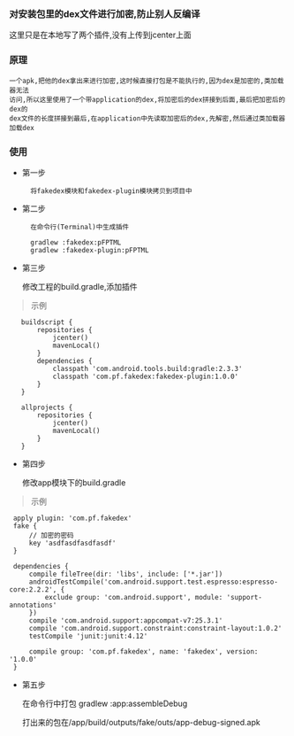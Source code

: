 ### 对安装包里的dex文件进行加密,防止别人反编译

这里只是在本地写了两个插件,没有上传到jcenter上面

### 原理

    一个apk,把他的dex拿出来进行加密,这时候直接打包是不能执行的,因为dex是加密的,类加载器无法
    访问,所以这里使用了一个带application的dex,将加密后的dex拼接到后面,最后把加密后的dex的
    dex文件的长度拼接到最后,在application中先读取加密后的dex,先解密,然后通过类加载器加载dex

### 使用

* 第一步

        将fakedex模块和fakedex-plugin模块拷贝到项目中
      
* 第二步
        
        在命令行(Terminal)中生成插件
        
        gradlew :fakedex:pFPTML
        gradlew :fakedex-plugin:pFPTML
        
* 第三步
        
     修改工程的build.gradle,添加插件
        
> 示例
        
       buildscript {
           repositories {
               jcenter()
               mavenLocal()
           }
           dependencies {
               classpath 'com.android.tools.build:gradle:2.3.3'
               classpath 'com.pf.fakedex:fakedex-plugin:1.0.0'
           }
       }
       
       allprojects {
           repositories {
               jcenter()
               mavenLocal()
           }
       }
       
* 第四步

     修改app模块下的build.gradle
     
> 示例
     
     apply plugin: 'com.pf.fakedex'
     fake {
         // 加密的密码
         key 'asdfasdfasdfasdf'
     }
     
     dependencies {
         compile fileTree(dir: 'libs', include: ['*.jar'])
         androidTestCompile('com.android.support.test.espresso:espresso-core:2.2.2', {
             exclude group: 'com.android.support', module: 'support-annotations'
         })
         compile 'com.android.support:appcompat-v7:25.3.1'
         compile 'com.android.support.constraint:constraint-layout:1.0.2'
         testCompile 'junit:junit:4.12'
     
         compile group: 'com.pf.fakedex', name: 'fakedex', version: '1.0.0'
     }
     
* 第五步
     
     在命令行中打包  gradlew :app:assembleDebug
     
     打出来的包在/app/build/outputs/fake/outs/app-debug-signed.apk
